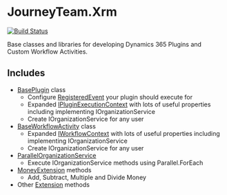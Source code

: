 # JourneyTeam.Xrm

[![Build Status](https://derekfinlinson.visualstudio.com/GitHub/_apis/build/status/derekfinlinson.JourneyTeam.Xrm)](https://derekfinlinson.visualstudio.com/GitHub/_build/latest?definitionId=6)

Base classes and libraries for developing Dynamics 365 Plugins and Custom Workflow Activities.

## Includes

- [BasePlugin](Plugin/BasePlugin.cs) class
  - Configure [RegisteredEvent](Plugin/RegisteredEvent.cs) your plugin should execute for
  - Expanded [IPluginExecutionContext](Plugin/BasePluginContext.cs) with lots of useful properties including implementing IOrganizationService
  - Create IOrganizationService for any user
- [BaseWorkflowActivity](WorkflowActivity/BaseWorkflowActivity.cs) class
  - Expanded [IWorkflowContext](WorkflowActivity/BaseWorkflowActivityContext.cs) with lots of useful properties including implementing IOrganizationService  
  - Create IOrganizationService for any user 
- [ParallelOrganizationService](Parallel/ParallelOrganizationService.cs)
  - Execute IOrganizationService methods using Parallel.ForEach
- [MoneyExtension](Extensions/MoneyExtensions.cs) methods
  - Add, Subtract, Multiple and Divide Money
- Other [Extension](Extensions) methods
